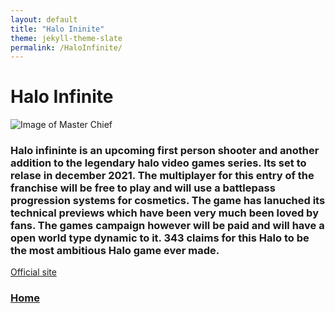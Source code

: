 ```yaml
---
layout: default
title: "Halo Ininite"
theme: jekyll-theme-slate
permalink: /HaloInfinite/
---
```


# Halo Infinite
![Image of Master Chief](https://www.looper.com/img/gallery/the-untold-truth-of-halos-master-chief/intro-1603465431.jpg)

### Halo infininte is an upcoming first person shooter and another addition to the legendary halo video games series. Its set to relase in december 2021. The multiplayer for this entry of the franchise will be free to play and will use a battlepass progression systems for cosmetics. The game has lanuched its technical previews which have been very much been loved by fans. The games campaign however will be paid and will have a open world type dynamic to it. 343 claims for this Halo to be the most ambitious Halo game ever made. 

[Official site](https://www.halowaypoint.com/en-us/games/halo-infinite)

### [Home](https://pranbhardwaj.github.io/Mini-Website-Project/)
